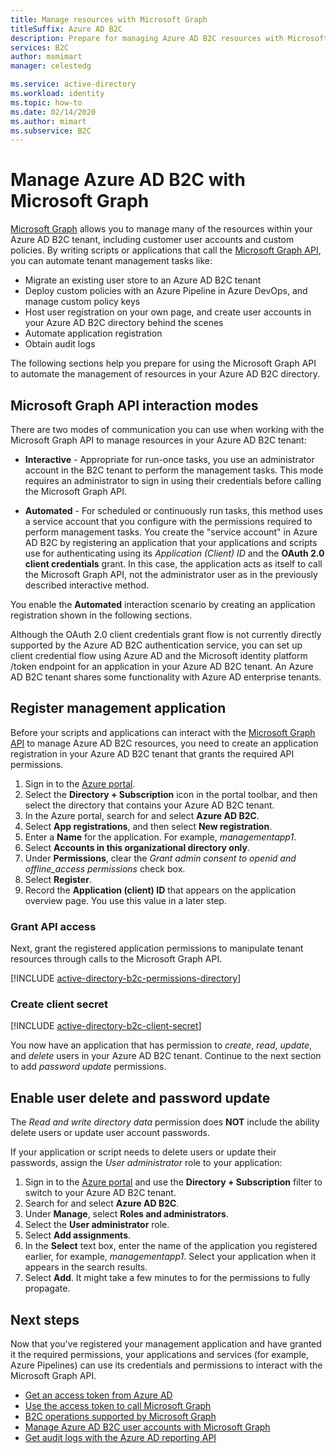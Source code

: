 ```yaml
---
title: Manage resources with Microsoft Graph
titleSuffix: Azure AD B2C
description: Prepare for managing Azure AD B2C resources with Microsoft Graph by registering an application that's granted the required Graph API permissions.
services: B2C
author: msmimart
manager: celestedg

ms.service: active-directory
ms.workload: identity
ms.topic: how-to
ms.date: 02/14/2020
ms.author: mimart
ms.subservice: B2C
---
```


# Manage Azure AD B2C with Microsoft Graph

[Microsoft Graph][ms-graph] allows you to manage many of the resources within your Azure AD B2C tenant, including customer user accounts and custom policies. By writing scripts or applications that call the [Microsoft Graph API][ms-graph-api], you can automate tenant management tasks like:

* Migrate an existing user store to an Azure AD B2C tenant
* Deploy custom policies with an Azure Pipeline in Azure DevOps, and manage custom policy keys
* Host user registration on your own page, and create user accounts in your Azure AD B2C directory behind the scenes
* Automate application registration
* Obtain audit logs

The following sections help you prepare for using the Microsoft Graph API to automate the management of resources in your Azure AD B2C directory.

## Microsoft Graph API interaction modes

There are two modes of communication you can use when working with the Microsoft Graph API to manage resources in your Azure AD B2C tenant:

* **Interactive** - Appropriate for run-once tasks, you use an administrator account in the B2C tenant to perform the management tasks. This mode requires an administrator to sign in using their credentials before calling the Microsoft Graph API.

* **Automated** - For scheduled or continuously run tasks, this method uses a service account that you configure with the permissions required to perform management tasks. You create the "service account" in Azure AD B2C by registering an application that your applications and scripts use for authenticating using its *Application (Client) ID* and the **OAuth 2.0 client credentials** grant. In this case, the application acts as itself to call the Microsoft Graph API, not the administrator user as in the previously described interactive method.

You enable the **Automated** interaction scenario by creating an application registration shown in the following sections.

Although the OAuth 2.0 client credentials grant flow is not currently directly supported by the Azure AD B2C authentication service, you can set up client credential flow using Azure AD and the Microsoft identity platform /token endpoint for an application in your Azure AD B2C tenant. An Azure AD B2C tenant shares some functionality with Azure AD enterprise tenants.

## Register management application

Before your scripts and applications can interact with the [Microsoft Graph API][ms-graph-api] to manage Azure AD B2C resources, you need to create an application registration in your Azure AD B2C tenant that grants the required API permissions.

1. Sign in to the [Azure portal](https://portal.azure.com).
1. Select the **Directory + Subscription** icon in the portal toolbar, and then select the directory that contains your Azure AD B2C tenant.
1. In the Azure portal, search for and select **Azure AD B2C**.
1. Select **App registrations**, and then select **New registration**.
1. Enter a **Name** for the application. For example, *managementapp1*.
1. Select **Accounts in this organizational directory only**.
1. Under **Permissions**, clear the *Grant admin consent to openid and offline_access permissions* check box.
1. Select **Register**.
1. Record the **Application (client) ID** that appears on the application overview page. You use this value in a later step.

### Grant API access

Next, grant the registered application permissions to manipulate tenant resources through calls to the Microsoft Graph API.

[!INCLUDE [active-directory-b2c-permissions-directory](../../includes/active-directory-b2c-permissions-directory.md)]

### Create client secret

[!INCLUDE [active-directory-b2c-client-secret](../../includes/active-directory-b2c-client-secret.md)]

You now have an application that has permission to *create*, *read*, *update*, and *delete* users in your Azure AD B2C tenant. Continue to the next section to add *password update* permissions.

## Enable user delete and password update

The *Read and write directory data* permission does **NOT** include the ability delete users or update user account passwords.

If your application or script needs to delete users or update their passwords, assign the *User administrator* role to your application:

1. Sign in to the [Azure portal](https://portal.azure.com) and use the **Directory + Subscription** filter to switch to your Azure AD B2C tenant.
1. Search for and select **Azure AD B2C**.
1. Under **Manage**, select **Roles and administrators**.
1. Select the **User administrator** role.
1. Select **Add assignments**.
1. In the **Select** text box, enter the name of the application you registered earlier, for example, *managementapp1*. Select your application when it appears in the search results.
1. Select **Add**. It might take a few minutes to for the permissions to fully propagate.

## Next steps
Now that you've registered your management application and have granted it the required permissions, your applications and services (for example, Azure Pipelines) can use its credentials and permissions to interact with the Microsoft Graph API. 

* [Get an access token from Azure AD](https://docs.microsoft.com/graph/auth-v2-service#4-get-an-access-token)
* [Use the access token to call Microsoft Graph](https://docs.microsoft.com/graph/auth-v2-service#4-get-an-access-token)
* [B2C operations supported by Microsoft Graph](microsoft-graph-operations.md)
* [Manage Azure AD B2C user accounts with Microsoft Graph](manage-user-accounts-graph-api.md)
* [Get audit logs with the Azure AD reporting API](view-audit-logs.md#get-audit-logs-with-the-azure-ad-reporting-api)

<!-- LINKS -->
[ms-graph]: https://docs.microsoft.com/graph/
[ms-graph-api]: https://docs.microsoft.com/graph/api/overview